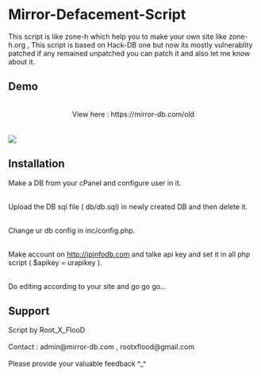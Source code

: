 # Mirror-Defacement-Script

This script is like zone-h which help you to make your own site like zone-h.org , This script is based on Hack-DB one but now its mostly vulnerablity patched if any remained unpatched you can patch it and also let me know about it. 

<h2>Demo</h3> 
<br>
<center> View here : https://mirror-db.com/old </center>
<br><br>
<img src="http://i59.tinypic.com/2l52dc.png">
<h2>Installation</h3> 

Make a DB from your cPanel and configure user in it.<br><br>

Upload the DB sql file ( db/db.sql) in newly created DB and then delete it.<br><br>

Change ur db config in inc/config.php.<br><br>

Make account on http://ipinfodb.com and talke api key and set it in all php script ( $apikey = urapikey ).<br><br>

Do editing according to your site and go go go...

<h2>Support</h2>
Script by Root_X_FlooD<br><br>
Contact : admin@mirror-db.com , rootxflood@gmail.com<br><br>
Please provide your valuable feedback ^_^ 
